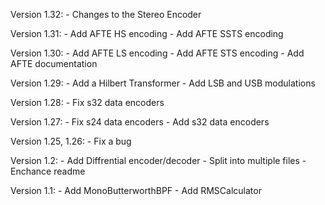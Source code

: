 Version 1.32:
    - Changes to the Stereo Encoder

Version 1.31:
    - Add AFTE HS encoding
    - Add AFTE SSTS encoding

Version 1.30:
    - Add AFTE LS encoding
    - Add AFTE STS encoding
    - Add AFTE documentation

Version 1.29:
    - Add a Hilbert Transformer
    - Add LSB and USB modulations

Version 1.28:
    - Fix s32 data encoders

Version 1.27:
    - Fix s24 data encoders
    - Add s32 data encoders

Version 1.25, 1.26:
    - Fix a bug

Version 1.2:
    - Add Diffrential encoder/decoder
    - Split into multiple files
    - Enchance readme

Version 1.1:
    - Add MonoButterworthBPF
    - Add RMSCalculator